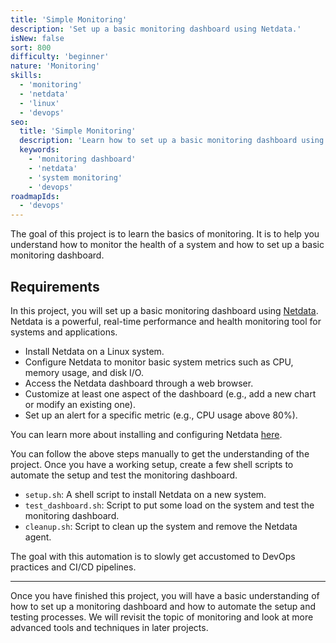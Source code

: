 ```yaml
---
title: 'Simple Monitoring'
description: 'Set up a basic monitoring dashboard using Netdata.'
isNew: false
sort: 800
difficulty: 'beginner'
nature: 'Monitoring'
skills:
  - 'monitoring'
  - 'netdata'
  - 'linux'
  - 'devops'
seo:
  title: 'Simple Monitoring'
  description: 'Learn how to set up a basic monitoring dashboard using Netdata.'
  keywords:
    - 'monitoring dashboard'
    - 'netdata'
    - 'system monitoring'
    - 'devops'
roadmapIds:
  - 'devops'
---
```


The goal of this project is to learn the basics of monitoring. It is to help you understand how to monitor the health of a system and how to set up a basic monitoring dashboard.

## Requirements

In this project, you will set up a basic monitoring dashboard using [Netdata](https://github.com/netdata/netdata). Netdata is a powerful, real-time performance and health monitoring tool for systems and applications.

- Install Netdata on a Linux system.
- Configure Netdata to monitor basic system metrics such as CPU, memory usage, and disk I/O.
- Access the Netdata dashboard through a web browser.
- Customize at least one aspect of the dashboard (e.g., add a new chart or modify an existing one).
- Set up an alert for a specific metric (e.g., CPU usage above 80%).

You can learn more about installing and configuring Netdata [here](https://learn.netdata.cloud/docs/agent/packaging/installer).

You can follow the above steps manually to get the understanding of the project. Once you have a working setup, create a few shell scripts to automate the setup and test the monitoring dashboard.

- `setup.sh`: A shell script to install Netdata on a new system.
- `test_dashboard.sh`: Script to put some load on the system and test the monitoring dashboard.
- `cleanup.sh`: Script to clean up the system and remove the Netdata agent.

The goal with this automation is to slowly get accustomed to DevOps practices and CI/CD pipelines.

<hr />

Once you have finished this project, you will have a basic understanding of how to set up a monitoring dashboard and how to automate the setup and testing processes. We will revisit the topic of monitoring and look at more advanced tools and techniques in later projects.
